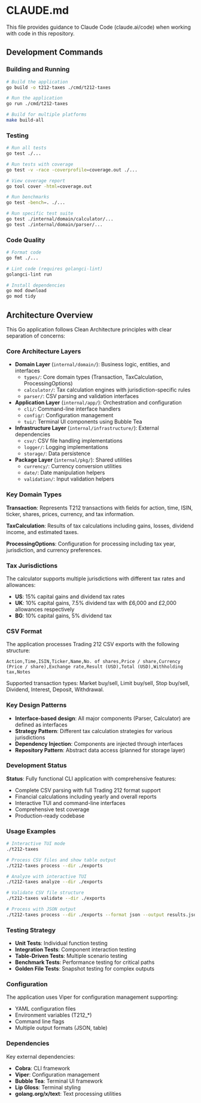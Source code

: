 # CLAUDE.md

This file provides guidance to Claude Code (claude.ai/code) when working with code in this repository.

## Development Commands

### Building and Running
```bash
# Build the application
go build -o t212-taxes ./cmd/t212-taxes

# Run the application
go run ./cmd/t212-taxes

# Build for multiple platforms
make build-all
```

### Testing
```bash
# Run all tests
go test ./...

# Run tests with coverage
go test -v -race -coverprofile=coverage.out ./...

# View coverage report
go tool cover -html=coverage.out

# Run benchmarks
go test -bench=. ./...

# Run specific test suite
go test ./internal/domain/calculator/...
go test ./internal/domain/parser/...
```

### Code Quality
```bash
# Format code
go fmt ./...

# Lint code (requires golangci-lint)
golangci-lint run

# Install dependencies
go mod download
go mod tidy
```

## Architecture Overview

This Go application follows Clean Architecture principles with clear separation of concerns:

### Core Architecture Layers
- **Domain Layer** (`internal/domain/`): Business logic, entities, and interfaces
  - `types/`: Core domain types (Transaction, TaxCalculation, ProcessingOptions)
  - `calculator/`: Tax calculation engines with jurisdiction-specific rules
  - `parser/`: CSV parsing and validation interfaces
- **Application Layer** (`internal/app/`): Orchestration and configuration
  - `cli/`: Command-line interface handlers
  - `config/`: Configuration management
  - `tui/`: Terminal UI components using Bubble Tea
- **Infrastructure Layer** (`internal/infrastructure/`): External dependencies
  - `csv/`: CSV file handling implementations
  - `logger/`: Logging implementations
  - `storage/`: Data persistence
- **Package Layer** (`internal/pkg/`): Shared utilities
  - `currency/`: Currency conversion utilities
  - `date/`: Date manipulation helpers
  - `validation/`: Input validation helpers

### Key Domain Types

**Transaction**: Represents T212 transactions with fields for action, time, ISIN, ticker, shares, prices, currency, and tax information.

**TaxCalculation**: Results of tax calculations including gains, losses, dividend income, and estimated taxes.

**ProcessingOptions**: Configuration for processing including tax year, jurisdiction, and currency preferences.

### Tax Jurisdictions

The calculator supports multiple jurisdictions with different tax rates and allowances:
- **US**: 15% capital gains and dividend tax rates
- **UK**: 10% capital gains, 7.5% dividend tax with £6,000 and £2,000 allowances respectively
- **BG**: 10% capital gains, 5% dividend tax

### CSV Format

The application processes Trading 212 CSV exports with the following structure:
```
Action,Time,ISIN,Ticker,Name,No. of shares,Price / share,Currency (Price / share),Exchange rate,Result (USD),Total (USD),Withholding tax,Notes
```

Supported transaction types: Market buy/sell, Limit buy/sell, Stop buy/sell, Dividend, Interest, Deposit, Withdrawal.

### Key Design Patterns

- **Interface-based design**: All major components (Parser, Calculator) are defined as interfaces
- **Strategy Pattern**: Different tax calculation strategies for various jurisdictions
- **Dependency Injection**: Components are injected through interfaces
- **Repository Pattern**: Abstract data access (planned for storage layer)

### Development Status

**Status**: Fully functional CLI application with comprehensive features:
- Complete CSV parsing with full Trading 212 format support
- Financial calculations including yearly and overall reports  
- Interactive TUI and command-line interfaces
- Comprehensive test coverage
- Production-ready codebase

### Usage Examples

```bash
# Interactive TUI mode
./t212-taxes

# Process CSV files and show table output
./t212-taxes process --dir ./exports

# Analyze with interactive TUI
./t212-taxes analyze --dir ./exports

# Validate CSV file structure
./t212-taxes validate --dir ./exports

# Process with JSON output
./t212-taxes process --dir ./exports --format json --output results.json
```

### Testing Strategy

- **Unit Tests**: Individual function testing
- **Integration Tests**: Component interaction testing  
- **Table-Driven Tests**: Multiple scenario testing
- **Benchmark Tests**: Performance testing for critical paths
- **Golden File Tests**: Snapshot testing for complex outputs

### Configuration

The application uses Viper for configuration management supporting:
- YAML configuration files
- Environment variables (T212_*)
- Command line flags
- Multiple output formats (JSON, table)

### Dependencies

Key external dependencies:
- **Cobra**: CLI framework
- **Viper**: Configuration management
- **Bubble Tea**: Terminal UI framework
- **Lip Gloss**: Terminal styling
- **golang.org/x/text**: Text processing utilities